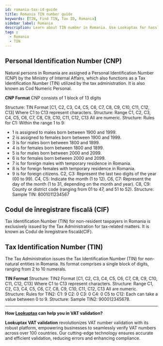 ```yaml
---
id: romania-tax-id-guide
title: Romania TIN number guide
keywords: [TIN, Find TIN, Tax ID, Romania]
sidebar_label: Romania
description: Learn about TIN number in Romania. Use Lookuptax for hassle-free tax id validation in Romania and other 100+ countries
tags : 
  - Romania
  - TIN
---
```


## Personal Identification Number (CNP)
Natural persons in Romania are assigned a Personal Identification Number (CNP) by the Ministry of Internal Affairs, which also functions as a Tax Identification Number (TIN) utilized by the tax administration. It is also known as Cod Numeric Personal. 

**CNP Format**
CNP consists of 1 block of 13 digits 

Structure: TIN Format [C1, C2, C3, C4, C5, C6, C7, C8, C9, C10, C11, C12, C13]
Where C1 to C13 represent characters.
Structure: Range C1, C2, C3, C4, C5, C6, C7, C8, C9, C10, C11, C12, C13
All are numeric.
Structure: Rules for C1: Within the range 1 to 9:
- 1 is assigned to males born between 1900 and 1999.
- 2 is assigned to females born between 1900 and 1999.
- 3 is for males born between 1800 and 1899.
- 4 is for females born between 1800 and 1899.
- 5 is for males born between 2000 and 2099.
- 6 is for females born between 2000 and 2099.
- 7 is for foreign males with temporary residence in Romania.
- 8 is for foreign females with temporary residence in Romania.
- 9 is for foreign citizens.
C2, C3: Represent the last two digits of the year (00 to 99).
C4, C5: Indicate the month (1 to 12).
C6, C7: Represent the day of the month (1 to 31, depending on the month and year).
C8, C9: County or district code (ranging from 01 to 47, and 51 to 52).
Structure: Sample TIN: 8001011234567

## Codul de înregistrare fiscală (CIF)
Tax Identification Number (TIN) for non-resident taxpayers in Romania is exclusively issued by the Tax Administration for tax-related matters. It is known as Codul de înregistrare fiscală(CIF).

## Tax Identification Number (TIN)

The Tax Administration issues the Tax Identification Number (TIN) for non-natural entities in Romania. Its format comprises a single block of digits, ranging from 2 to 10 numerals.

**TIN Format**
Structure: TIN2 Format [C1, C2, C3, C4, C5, C6, C7, C8, C9, C10, C11, C12, C13]
Where C1 to C13 represent characters.
Structure: Range C1, C2, C3, C4, C5, C6, C7, C8, C9, C10, C11, C12, C13
All are numeric.
Structure: Rules for TIN2:
C1: 9
C2: 0
C3: 0
C4: 0
C5 to C12: Each can take a value between 0 to 9.
Structure: Sample TIN2: 900012345678.


----
**How [Lookuptax](https://lookuptax.com/) can help you in VAT validation?**

**Lookuptax VAT validation** revolutionizes VAT number validation with its robust platform, empowering businesses to seamlessly verify VAT numbers across over 100 countries. Our cutting-edge technology ensures accurate and efficient validation, reducing errors and enhancing compliance.
